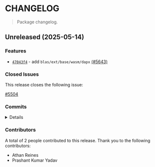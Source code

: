 # CHANGELOG

> Package changelog.

<section class="release" id="unreleased">

## Unreleased (2025-05-14)

<section class="features">

### Features

-   [`47043f4`](https://github.com/stdlib-js/stdlib/commit/47043f4dd5b22794abc28364824a19e1712a8dc7) - add `blas/ext/base/wasm/dapx` [(#5643)](https://github.com/stdlib-js/stdlib/pull/5643)

</section>

<!-- /.features -->

<section class="issues">

### Closed Issues

This release closes the following issue:

[#5504](https://github.com/stdlib-js/stdlib/issues/5504)

</section>

<!-- /.issues -->

<section class="commits">

### Commits

<details>

-   [`47043f4`](https://github.com/stdlib-js/stdlib/commit/47043f4dd5b22794abc28364824a19e1712a8dc7) - **feat:** add `blas/ext/base/wasm/dapx` [(#5643)](https://github.com/stdlib-js/stdlib/pull/5643) _(by Prashant Kumar Yadav, Athan Reines, stdlib-bot)_

</details>

</section>

<!-- /.commits -->

<section class="contributors">

### Contributors

A total of 2 people contributed to this release. Thank you to the following contributors:

-   Athan Reines
-   Prashant Kumar Yadav

</section>

<!-- /.contributors -->

</section>

<!-- /.release -->

